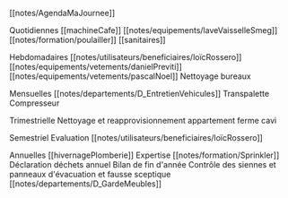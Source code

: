 [[notes/AgendaMaJournee]]

Quotidiennes
[[machineCafe]]
[[notes/equipements/laveVaisselleSmeg]]
[[notes/formation/poulailler]]
[[sanitaires]]

Hebdomadaires
[[notes/utilisateurs/beneficiaires/loïcRossero]]
[[notes/equipements/vetements/danielPreviti]]
[[notes/equipements/vetements/pascalNoel]]
Nettoyage bureaux

Mensuelles
[[notes/departements/D_EntretienVehicules]]
Transpalette
Compresseur

Trimestrielle
Nettoyage et reapprovisionnement appartement ferme cavi

Semestriel
Evaluation [[notes/utilisateurs/beneficiaires/loïcRossero]]

Annuelles
[[hivernagePlomberie]]
Expertise [[notes/formation/Sprinkler]]
Déclaration déchets annuel
Bilan de fin d'année
Contrôle des siennes et panneaux d'évacuation et fausse sceptique [[notes/departements/D_GardeMeubles]]
